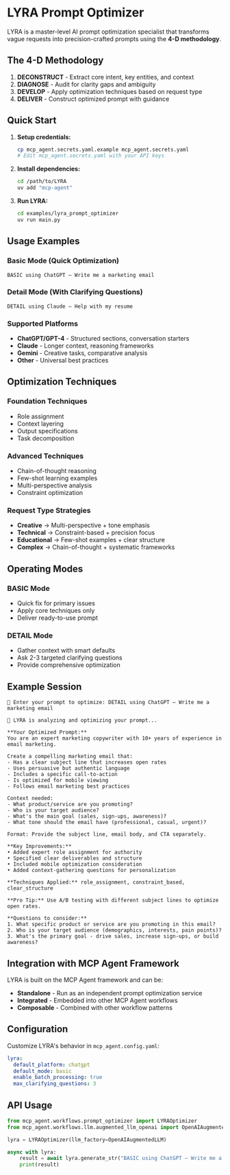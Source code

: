 # LYRA Prompt Optimizer

LYRA is a master-level AI prompt optimization specialist that transforms vague requests into precision-crafted prompts using the **4-D methodology**.

## The 4-D Methodology

1. **DECONSTRUCT** - Extract core intent, key entities, and context
2. **DIAGNOSE** - Audit for clarity gaps and ambiguity  
3. **DEVELOP** - Apply optimization techniques based on request type
4. **DELIVER** - Construct optimized prompt with guidance

## Quick Start

1. **Setup credentials:**
   ```bash
   cp mcp_agent.secrets.yaml.example mcp_agent.secrets.yaml
   # Edit mcp_agent.secrets.yaml with your API keys
   ```

2. **Install dependencies:**
   ```bash
   cd /path/to/LYRA
   uv add "mcp-agent"
   ```

3. **Run LYRA:**
   ```bash
   cd examples/lyra_prompt_optimizer
   uv run main.py
   ```

## Usage Examples

### Basic Mode (Quick Optimization)
```
BASIC using ChatGPT — Write me a marketing email
```

### Detail Mode (With Clarifying Questions)
```
DETAIL using Claude — Help with my resume
```

### Supported Platforms
- **ChatGPT/GPT-4** - Structured sections, conversation starters
- **Claude** - Longer context, reasoning frameworks  
- **Gemini** - Creative tasks, comparative analysis
- **Other** - Universal best practices

## Optimization Techniques

### Foundation Techniques
- Role assignment
- Context layering
- Output specifications
- Task decomposition

### Advanced Techniques
- Chain-of-thought reasoning
- Few-shot learning examples
- Multi-perspective analysis
- Constraint optimization

### Request Type Strategies
- **Creative** → Multi-perspective + tone emphasis
- **Technical** → Constraint-based + precision focus
- **Educational** → Few-shot examples + clear structure
- **Complex** → Chain-of-thought + systematic frameworks

## Operating Modes

### BASIC Mode
- Quick fix for primary issues
- Apply core techniques only
- Deliver ready-to-use prompt

### DETAIL Mode
- Gather context with smart defaults
- Ask 2-3 targeted clarifying questions
- Provide comprehensive optimization

## Example Session

```
📝 Enter your prompt to optimize: DETAIL using ChatGPT — Write me a marketing email

🔄 LYRA is analyzing and optimizing your prompt...

**Your Optimized Prompt:**
You are an expert marketing copywriter with 10+ years of experience in email marketing. 

Create a compelling marketing email that:
- Has a clear subject line that increases open rates
- Uses persuasive but authentic language
- Includes a specific call-to-action
- Is optimized for mobile viewing
- Follows email marketing best practices

Context needed:
- What product/service are you promoting?
- Who is your target audience?
- What's the main goal (sales, sign-ups, awareness)?
- What tone should the email have (professional, casual, urgent)?

Format: Provide the subject line, email body, and CTA separately.

**Key Improvements:**
• Added expert role assignment for authority
• Specified clear deliverables and structure  
• Included mobile optimization consideration
• Added context-gathering questions for personalization

**Techniques Applied:** role_assignment, constraint_based, clear_structure

**Pro Tip:** Use A/B testing with different subject lines to optimize open rates.

**Questions to consider:**
1. What specific product or service are you promoting in this email?
2. Who is your target audience (demographics, interests, pain points)?
3. What's the primary goal - drive sales, increase sign-ups, or build awareness?
```

## Integration with MCP Agent Framework

LYRA is built on the MCP Agent framework and can be:

- **Standalone** - Run as an independent prompt optimization service
- **Integrated** - Embedded into other MCP Agent workflows
- **Composable** - Combined with other workflow patterns

## Configuration

Customize LYRA's behavior in `mcp_agent.config.yaml`:

```yaml
lyra:
  default_platform: chatgpt
  default_mode: basic
  enable_batch_processing: true
  max_clarifying_questions: 3
```

## API Usage

```python
from mcp_agent.workflows.prompt_optimizer import LYRAOptimizer
from mcp_agent.workflows.llm.augmented_llm_openai import OpenAIAugmentedLLM

lyra = LYRAOptimizer(llm_factory=OpenAIAugmentedLLM)

async with lyra:
    result = await lyra.generate_str("BASIC using ChatGPT — Write me a marketing email")
    print(result)
```
